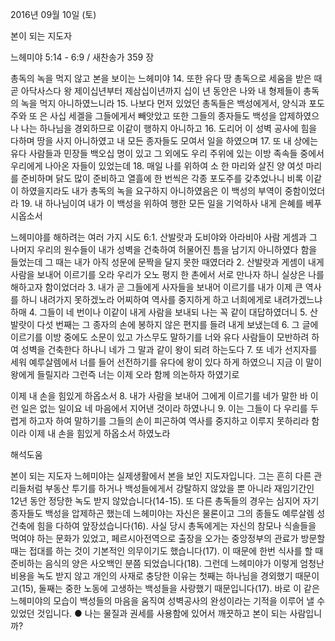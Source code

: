 2016년 09월 10일 (토)

본이 되는 지도자



느헤미야 5:14 - 6:9 / 새찬송가 359 장


총독의 녹을 먹지 않고 본을 보이는 느헤미야
14. 또한 유다 땅 총독으로 세움을 받은 때 곧 아닥사스다 왕 제이십년부터 제삼십이년까지 십이 년 동안은 나와 내 형제들이 총독의 녹을 먹지 아니하였느니라 
15. 나보다 먼저 있었던 총독들은 백성에게서, 양식과 포도주와 또 은 사십 세겔을 그들에게서 빼앗았고 또한 그들의 종자들도 백성을 압제하였으나 나는 하나님을 경외하므로 이같이 행하지 아니하고 
16. 도리어 이 성벽 공사에 힘을 다하며 땅을 사지 아니하였고 내 모든 종자들도 모여서 일을 하였으며 
17. 또 내 상에는 유다 사람들과 민장들 백오십 명이 있고 그 외에도 우리 주위에 있는 이방 족속들 중에서 우리에게 나아온 자들이 있었는데 
18. 매일 나를 위하여 소 한 마리와 살진 양 여섯 마리를 준비하며 닭도 많이 준비하고 열흘에 한 번씩은 각종 포도주를 갖추었나니 비록 이같이 하였을지라도 내가 총독의 녹을 요구하지 아니하였음은 이 백성의 부역이 중함이었더라 
19. 내 하나님이여 내가 이 백성을 위하여 행한 모든 일을 기억하사 내게 은혜를 베푸시옵소서 

느헤미야를 해하려는 여러 가지 시도
6:1. 산발랏과 도비야와 아라비아 사람 게셈과 그 나머지 우리의 원수들이 내가 성벽을 건축하여 허물어진 틈을 남기지 아니하였다 함을 들었는데 그 때는 내가 아직 성문에 문짝을 달지 못한 때였더라 
2. 산발랏과 게셈이 내게 사람을 보내어 이르기를 오라 우리가 오노 평지 한 촌에서 서로 만나자 하니 실상은 나를 해하고자 함이었더라 
3. 내가 곧 그들에게 사자들을 보내어 이르기를 내가 이제 큰 역사를 하니 내려가지 못하겠노라 어찌하여 역사를 중지하게 하고 너희에게로 내려가겠느냐 하매 
4. 그들이 네 번이나 이같이 내게 사람을 보내되 나는 꼭 같이 대답하였더니 
5. 산발랏이 다섯 번째는 그 종자의 손에 봉하지 않은 편지를 들려 내게 보냈는데 
6. 그 글에 이르기를 이방 중에도 소문이 있고 가스무도 말하기를 너와 유다 사람들이 모반하려 하여 성벽을 건축한다 하나니 네가 그 말과 같이 왕이 되려 하는도다 
7. 또 네가 선지자를 세워 예루살렘에서 너를 들어 선전하기를 유다에 왕이 있다 하게 하였으니 지금 이 말이 왕에게 들릴지라 그런즉 너는 이제 오라 함께 의논하자 하였기로 

이제 내 손을 힘있게 하옵소서
8. 내가 사람을 보내어 그에게 이르기를 네가 말한 바 이런 일은 없는 일이요 네 마음에서 지어낸 것이라 하였나니 
9. 이는 그들이 다 우리를 두렵게 하고자 하여 말하기를 그들의 손이 피곤하여 역사를 중지하고 이루지 못하리라 함이라 이제 내 손을 힘있게 하옵소서 하였노라

해석도움





본이 되는 지도자 
느헤미야는 실제생활에서 본을 보인 지도자입니다. 그는 흔히 다른 관리들처럼 부동산 투기를 하거나 백성들에게서 강탈하지 않았을 뿐 아니라 재임기간인 12년 동안 정당한 녹도 받지 않았습니다(14-15). 또 다른 총독들의 경우는 심지어 자기 종자들도 백성을 압제하곤 했는데 느헤미야는 자신은 물론이고 그의 종들도 예루살렘 성 건축에 힘을 다하여 앞장섰습니다(16). 사실 당시 총독에게는 자신의 참모나 식솔들을 먹여야 하는 문화가 있었고, 페르시아전역으로 출장을 오가는 중앙정부의 관료가 방문할 때는 접대를 하는 것이 기본적인 의무이기도 했습니다(17). 이 때문에 한번 식사를 할 때 준비하는 음식의 양은 사오백인 분쯤 되었습니다(18). 그런데 느헤미야가 이렇게 엄청난 비용을 녹도 받지 않고 개인의 사재로 충당한 이유는 첫째는 하나님을 경외했기 때문이고(15), 둘째는 중한 노동에 고생하는 백성들을 사랑했기 때문입니다(17). 바로 이 같은 느헤미야의 모습이 백성들의 마음을 움직여 성벽공사의 완성이라는 기적을 이루어 낼 수 있었던 것입니다.
● 나는 물질과 권세를 사용함에 있어서 깨끗하고 본이 되는 사람입니까?